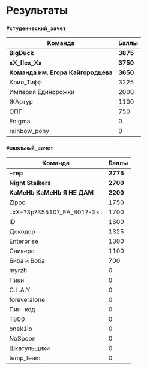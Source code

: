 # Результаты

### `#студенческий_зачет`
Команда                        |Баллы 
-------------------------------|----
|**BigDuck**                |**3875**
|**xX_flex_Xx**                    |**3750**
|**Команда им. Егора Кайгородцева**|**3650**
|Крио_Тифф                     |3225
|Империя Единорожки            |2000
|ЖАртур                        |1100
|ОПГ                           |750
|Enigma                        |0   
|rainbow_pony                  |0  

### `#школьный_зачет`
Команда                        |Баллы 
|------------------------------|----|
|**-rep**                         |**2775**|
|**Night Stalkers**                |**2700**|
|**KaMeHb KaMeHb Я НЕ ДАМ**              |**2200**|
|Zippo                         |1750|
|..xX-?3p?35510?_EA_B01?-Xx..  |1700|
|ID                            |1600|
|Декодер                     |1325|
|Enterprise                    |1300|
|Сникерс                    |1100|
|Биба и Боба                  |700 |
|myrzh                         |0   |
|Пики                        |0   |
|C.L.A.Y                       |0   |
|foreveralone                  |0   |
|Пин-код                      |0   |
|T800                          |0   |
|onek1lo                       |0   |
|NoSpoon                       |0   |
|Шкатульщики                  |0   |
|temp_team                     |0   |
